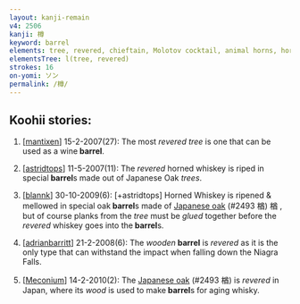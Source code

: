 ```yaml
---
layout: kanji-remain
v4: 2506
kanji: 樽
keyword: barrel
elements: tree, revered, chieftain, Molotov cocktail, animal horns, horns, whiskey bottle, glue
elementsTree: l(tree, revered)
strokes: 16
on-yomi: ソン
permalink: /樽/
---
```


## Koohii stories: 

1) [<a href="http://kanji.koohii.com/profile/mantixen">mantixen</a>] 15-2-2007(27): The most <em>revered tree</em> is one that can be used as a wine<strong> barrel</strong>.

2) [<a href="http://kanji.koohii.com/profile/astridtops">astridtops</a>] 11-5-2007(11): The <em>revered</em> horned whiskey is riped in special<strong> barrel</strong>s made out of Japanese Oak <em>trees</em>.

3) [<a href="http://kanji.koohii.com/profile/blannk">blannk</a>] 30-10-2009(6): [+astridtops] Horned Whiskey is ripened &amp; mellowed in special oak<strong> barrel</strong>s made of <a href="../v4/2493.html">Japanese oak</a> (#2493 楢) 楢 , but of course planks from the <em>tree</em> must be <em>glued</em> together before the <em>revered</em> whiskey goes into the<strong> barrel</strong>s.

4) [<a href="http://kanji.koohii.com/profile/adrianbarritt">adrianbarritt</a>] 21-2-2008(6): The <em>wooden</em><strong> barrel</strong> is <em>revered</em> as it is the only type that can withstand the impact when falling down the Niagra Falls.

5) [<a href="http://kanji.koohii.com/profile/Meconium">Meconium</a>] 14-2-2010(2): The <a href="../v4/2493.html">Japanese oak</a> (#2493 楢) is <em>revered</em> in Japan, where its <em>wood</em> is used to make<strong> barrel</strong>s for aging whisky.


